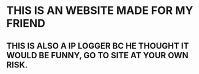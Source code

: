 # THIS IS AN WEBSITE MADE FOR MY FRIEND 
## THIS IS ALSO A IP LOGGER BC HE THOUGHT IT WOULD BE FUNNY, GO TO SITE AT YOUR OWN RISK.